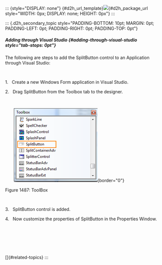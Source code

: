 ::: {style="DISPLAY: none"}
[](ms-xhelp:///?Id=d2h_url_template){#d2h_url_template}![](!package_url!){#d2h_package_url style="WIDTH: 0px; DISPLAY: none; HEIGHT: 0px"}
:::

::: {.d2h_secondary_topic style="PADDING-BOTTOM: 10pt; MARGIN: 0pt; PADDING-LEFT: 0pt; PADDING-RIGHT: 0pt; PADDING-TOP: 0pt"}
##### Adding through Visual Studio {#adding-through-visual-studio style="tab-stops: 0pt"}

The following are steps to add the SplitButton control to an Application through Visual Studio:

 

1.   Create a new Windows Form application in Visual Studio.

2.   Drag SplitButton from the Toolbox tab to the designer.

 

       ![](ImagesExt/image76_1467.png){border="0"}

Figure 1487: ToolBox

 

3.   SplitButton control is added.

4.   Now customize the properties of SplitButton in the Properties Window.

 

 

 

[]{#related-topics}
:::
